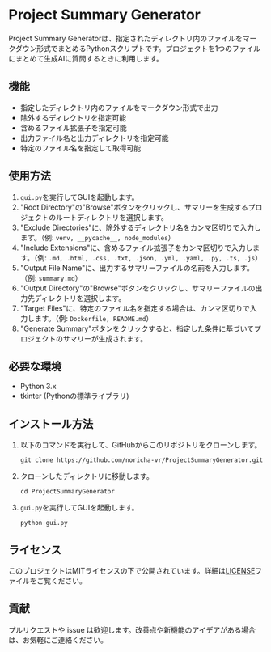 # Project Summary Generator

Project Summary Generatorは、指定されたディレクトリ内のファイルをマークダウン形式でまとめるPythonスクリプトです。プロジェクトを1つのファイルにまとめて生成AIに質問するときに利用します。

## 機能

- 指定したディレクトリ内のファイルをマークダウン形式で出力
- 除外するディレクトリを指定可能
- 含めるファイル拡張子を指定可能
- 出力ファイル名と出力ディレクトリを指定可能
- 特定のファイル名を指定して取得可能

## 使用方法

1. `gui.py`を実行してGUIを起動します。
2. "Root Directory"の"Browse"ボタンをクリックし、サマリーを生成するプロジェクトのルートディレクトリを選択します。
3. "Exclude Directories"に、除外するディレクトリ名をカンマ区切りで入力します。（例: `venv, __pycache__, node_modules`）
4. "Include Extensions"に、含めるファイル拡張子をカンマ区切りで入力します。（例: `.md, .html, .css, .txt, .json, .yml, .yaml, .py, .ts, .js`）
5. "Output File Name"に、出力するサマリーファイルの名前を入力します。（例: `summary.md`）
6. "Output Directory"の"Browse"ボタンをクリックし、サマリーファイルの出力先ディレクトリを選択します。
7. "Target Files"に、特定のファイル名を指定する場合は、カンマ区切りで入力します。（例: `Dockerfile, README.md`）
8. "Generate Summary"ボタンをクリックすると、指定した条件に基づいてプロジェクトのサマリーが生成されます。

## 必要な環境

- Python 3.x
- tkinter (Pythonの標準ライブラリ)

## インストール方法

1. 以下のコマンドを実行して、GitHubからこのリポジトリをクローンします。

   ```
   git clone https://github.com/noricha-vr/ProjectSummaryGenerator.git
   ```

2. クローンしたディレクトリに移動します。

   ```
   cd ProjectSummaryGenerator
   ```

3. `gui.py`を実行してGUIを起動します。

   ```
   python gui.py
   ```

## ライセンス

このプロジェクトはMITライセンスの下で公開されています。詳細は[LICENSE](LICENSE)ファイルをご覧ください。

## 貢献

プルリクエストや issue は歓迎します。改善点や新機能のアイデアがある場合は、お気軽にご連絡ください。
